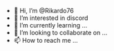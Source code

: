 - 👋 Hi, I’m @Rikardo76
- 👀 I’m interested in discord
- 🌱 I’m currently learning ...
- 💞️ I’m looking to collaborate on ...
- 📫 How to reach me ...

<!---
Rikardo76/Rikardo76 is a ✨ special ✨ repository because its `README.md` (this file) appears on your GitHub profile.
You can click the Preview link to take a look at your changes.
--->
